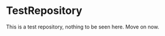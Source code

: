 TestRepository
==============

This is a test repository, nothing to be seen here. Move on now.  
 
 
   
  
   
     
           
            
        
         
           
          
      
    
       
   
     
   
  
  
 
 
